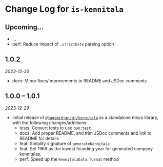 # Change Log for `is-kennitala`

## Upcoming...

- ... <!-- Add new lines here. -->
- perf: Reduce impact of `.strictDate` parsing option

## 1.0.2

_2023-12-30_

- docs: Minor fixes/improvements to README and JSDoc comments

## 1.0.0 – 1.0.1

_2023-12-29_

- Initial release of
  [`@hugsmidjan/qj/kennitala`](https://github.com/hugsmidjan/qj/blob/ff4ed876/src/utils/kennitala.ts)
  as a standalone micro library, with the following changes/additions:
  - tests: Convert tests to use `bun:test`
  - docs: Add proper README, and trim JSDoc comments and link to README for
    details
  - feat: Simplify signature of `generateKennitala`
  - feat: Set 1969 as the lowest founding year for generated company
    kennitalas.
  - perf: Speed up the `KennitalaData.format` method
